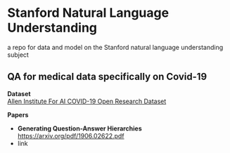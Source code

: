 # Stanford Natural Language Understanding 
a repo for data and model on the Stanford natural language understanding subject 

## QA for medical data specifically on Covid-19


**Dataset** <br>
[Allen Institute For AI COVID-19 Open Research Dataset](https://www.kaggle.com/allen-institute-for-ai/CORD-19-research-challenge) 

**Papers**<br>
- **Generating Question-Answer Hierarchies** https://arxiv.org/pdf/1906.02622.pdf
- link 
